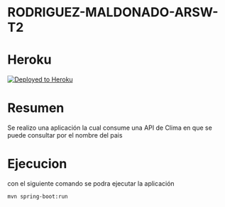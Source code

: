 # RODRIGUEZ-MALDONADO-ARSW-T2

# Heroku

[![Deployed to Heroku](https://www.herokucdn.com/deploy/button.png)](https://arsw-rodriguez-maldonado-t2.herokuapp.com/)

# Resumen

Se realizo una aplicación la cual consume una API de Clima en que se puede consultar por el nombre del pais

# Ejecucion

con el siguiente comando se podra ejecutar la aplicación

```
mvn spring-boot:run
```

